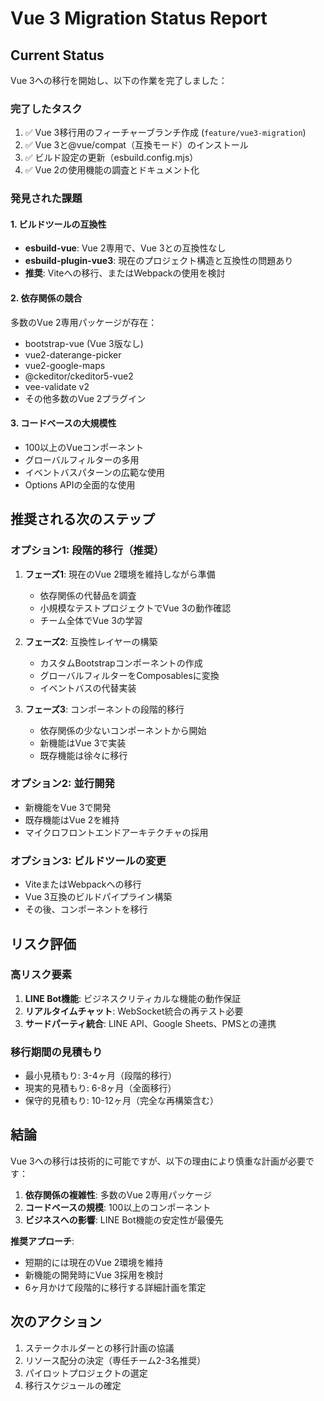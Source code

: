 # Vue 3 Migration Status Report

## Current Status

Vue 3への移行を開始し、以下の作業を完了しました：

### 完了したタスク
1. ✅ Vue 3移行用のフィーチャーブランチ作成 (`feature/vue3-migration`)
2. ✅ Vue 3と@vue/compat（互換モード）のインストール
3. ✅ ビルド設定の更新（esbuild.config.mjs）
4. ✅ Vue 2の使用機能の調査とドキュメント化

### 発見された課題

#### 1. ビルドツールの互換性
- **esbuild-vue**: Vue 2専用で、Vue 3との互換性なし
- **esbuild-plugin-vue3**: 現在のプロジェクト構造と互換性の問題あり
- **推奨**: Viteへの移行、またはWebpackの使用を検討

#### 2. 依存関係の競合
多数のVue 2専用パッケージが存在：
- bootstrap-vue (Vue 3版なし)
- vue2-daterange-picker
- vue2-google-maps
- @ckeditor/ckeditor5-vue2
- vee-validate v2
- その他多数のVue 2プラグイン

#### 3. コードベースの大規模性
- 100以上のVueコンポーネント
- グローバルフィルターの多用
- イベントバスパターンの広範な使用
- Options APIの全面的な使用

## 推奨される次のステップ

### オプション1: 段階的移行（推奨）
1. **フェーズ1**: 現在のVue 2環境を維持しながら準備
   - 依存関係の代替品を調査
   - 小規模なテストプロジェクトでVue 3の動作確認
   - チーム全体でVue 3の学習

2. **フェーズ2**: 互換性レイヤーの構築
   - カスタムBootstrapコンポーネントの作成
   - グローバルフィルターをComposablesに変換
   - イベントバスの代替実装

3. **フェーズ3**: コンポーネントの段階的移行
   - 依存関係の少ないコンポーネントから開始
   - 新機能はVue 3で実装
   - 既存機能は徐々に移行

### オプション2: 並行開発
- 新機能をVue 3で開発
- 既存機能はVue 2を維持
- マイクロフロントエンドアーキテクチャの採用

### オプション3: ビルドツールの変更
- ViteまたはWebpackへの移行
- Vue 3互換のビルドパイプライン構築
- その後、コンポーネントを移行

## リスク評価

### 高リスク要素
1. **LINE Bot機能**: ビジネスクリティカルな機能の動作保証
2. **リアルタイムチャット**: WebSocket統合の再テスト必要
3. **サードパーティ統合**: LINE API、Google Sheets、PMSとの連携

### 移行期間の見積もり
- 最小見積もり: 3-4ヶ月（段階的移行）
- 現実的見積もり: 6-8ヶ月（全面移行）
- 保守的見積もり: 10-12ヶ月（完全な再構築含む）

## 結論

Vue 3への移行は技術的に可能ですが、以下の理由により慎重な計画が必要です：

1. **依存関係の複雑性**: 多数のVue 2専用パッケージ
2. **コードベースの規模**: 100以上のコンポーネント
3. **ビジネスへの影響**: LINE Bot機能の安定性が最優先

**推奨アプローチ**: 
- 短期的には現在のVue 2環境を維持
- 新機能の開発時にVue 3採用を検討
- 6ヶ月かけて段階的に移行する詳細計画を策定

## 次のアクション

1. ステークホルダーとの移行計画の協議
2. リソース配分の決定（専任チーム2-3名推奨）
3. パイロットプロジェクトの選定
4. 移行スケジュールの確定